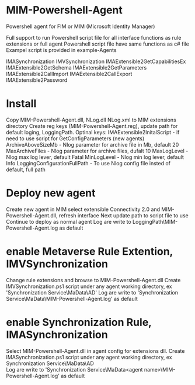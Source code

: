 # MIM-Powershell-Agent
Powershell agent for FIM or MIM (Microsoft Identity Manager)

Full support to run Powershell script file for all interface functions as rule extensions or full agent
Powershell script file have same functions as c# file
Exampel script is provided in example-Agents

IMASynchronization
IMVSynchronization
IMAExtensible2GetCapabilitiesEx
IMAExtensible2GetSchema
IMAExtensible2GetParameters
IMAExtensible2CallImport
IMAExtensible2CallExport
IMAExtensible2Password


# Install
Copy MIM-Powershell-Agent.dll, NLog.dll NLog.xml to MIM extensions directory
Create reg keys (MIM-Powershell-Agent.reg), update path for default loging, LoggingPath.
Optinal keys:
IMAExtensible2InitalScript - if need to use script for GetConfigParameters (new agents)
ArchiveAboveSizeMb - Nlog parameter for archive file in Mb, default 20
MaxArchiveFiles - Nlog parameter for archive files, dufalt 10
MaxLogLevel - Nlog max log lever, default Fatal
MinLogLevel - Nlog min log lever, default Info
LoggingConfigurationFullPath - To use Nlog config file insted of default, full path


# Deploy new agent
Create new agent in MIM
select extensible Connectivity 2.0 and MIM-Powershell-Agent.dll, refresh interface
Next update path to script file to use
Continue to deploy as normal agent
Log are write to LoggingPath\MIM-Powershell-Agent.log as default


# enable Metaverse Rule Extention, IMVSynchronization
Change rule extensions and browse to MIM-Powershell-Agent.dll
Create IMVSynchronization.ps1 script under any agent working directory, ex 'Synchronization Service\MaData\AD\'
Log are write to 'Synchronization Service\MaData\MIM-Powershell-Agent.log' as default


# enable Synchronization Rule, IMASynchronization
Select MIM-Powershell-Agent.dll in agent config for extensions dll.
Create IMASynchronization.ps1 script under any agent working directory, ex Synchronization Service\MaData\AD\
Log are write to 'Synchronization Service\MaData\<agent name>\MIM-Powershell-Agent.log' as default

